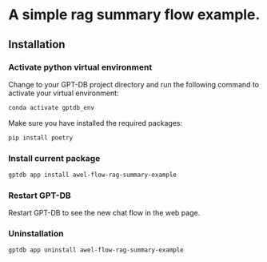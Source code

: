# A simple rag summary flow example.

## Installation

### Activate python virtual environment

Change to your GPT-DB project directory and run the following command to activate your virtual environment:
```bash
conda activate gptdb_env
```

Make sure you have installed the required packages:
```bash
pip install poetry
```

### Install current package

```bash
gptdb app install awel-flow-rag-summary-example
```

### Restart GPT-DB

Restart GPT-DB to see the new chat flow in the web page.

### Uninstallation

```bash
gptdb app uninstall awel-flow-rag-summary-example
```
